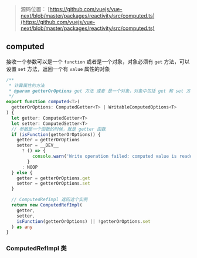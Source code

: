 > 源码位置： [https://github.com/vuejs/vue-next/blob/master/packages/reactivity/src/computed.ts](https://github.com/vuejs/vue-next/blob/master/packages/reactivity/src/computed.ts)

## computed

接收一个参数可以是一个 `function` 或者是一个对象，对象必须有 `get` 方法，可以设置 `set` 方法，返回一个有 `value` 属性的对象

```typescript
/**
 * 计算属性的方法 
 * @param getterOrOptions get 方法 或者 是一个对象，对象中包括 get 和 set 方法
 */
export function computed<T>(
  getterOrOptions: ComputedGetter<T> | WritableComputedOptions<T>
) {
  let getter: ComputedGetter<T>
  let setter: ComputedSetter<T>
  // 参数是一个函数的时候，就是 getter 函数
  if (isFunction(getterOrOptions)) {
    getter = getterOrOptions
    setter = __DEV__
      ? () => {
          console.warn('Write operation failed: computed value is readonly')
        }
      : NOOP
  } else {
    getter = getterOrOptions.get
    setter = getterOrOptions.set
  }

  // ComputedRefImpl 返回这个实例
  return new ComputedRefImpl(
    getter,
    setter,
    isFunction(getterOrOptions) || !getterOrOptions.set
  ) as any
}
```

### ComputedRefImpl 类

